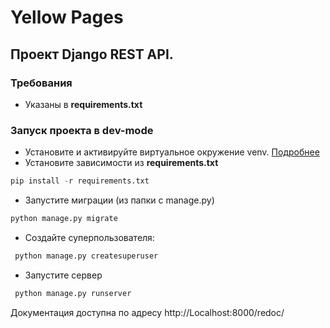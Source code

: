 # Yellow Pages

## Проект Django REST API.

### Требования

- Указаны в **requirements.txt**

### Запуск проекта в dev-mode

- Установите и активируйте виртуальное окружение venv. [Подробнее](https://pythoner.name/documentation/tutorial/venv)
- Установите зависимости из **requirements.txt**

```python
pip install -r requirements.txt
```

- Запустите миграции (из папки с manage.py)

```python
python manage.py migrate
```

- Создайте суперпользователя:

```python
 python manage.py createsuperuser
```

- Запустите сервер

```python
 python manage.py runserver 
```

Документация доступна по адресу http://Localhost:8000/redoc/